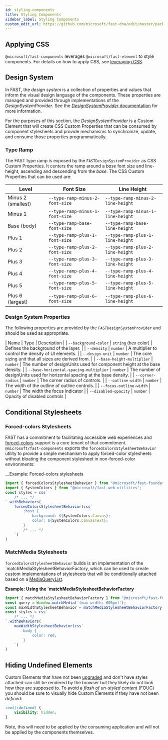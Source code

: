 ```yaml
---
id: styling-components
title: Styling Components
sidebar_label: Styling Components
custom_edit_url: https://github.com/microsoft/fast-dna/edit/master/packages/web-components/fast-foundation/docs/guide/styling-components.doc.md
---
```

## Applying CSS
`@microsoft/fast-components` leverages `@microsoft/fast-element` to style components. For details on how to apply CSS, see [leveraging CSS](fast-element/leveraging-css.md).

## Design System
In FAST, the *design system* is a collection of properties and values that inform the visual design language of the components. These properties are managed and provided through implementations of the *DesignSystemProvider*. See the [*DesignSystemProvider* documentation](fast-foundation/fast-design-system-provider.md) for more information.

For the purposes of this section, the *DesignSystemProvider* is a Custom Element that will create CSS Custom Properties that can be consumed by component stylesheets and provide mechanisms to synchronize, update, and consume those properties programmatically.

### Type Ramp
The FAST type ramp is exposed by the `FASTDesignSystemProvider` as CSS Custom Properties. It centers the ramp around a _base_ font size and line-height, ascending and descending from the _base_. The CSS Custom Properties that can be used are:

| Level              | Font Size                       | Line Height                      |
|--------------------|---------------------------------|----------------------------------|
| Minus 2 (smallest) | `--type-ramp-minus-2-font-size` | `--type-ramp-minus-2-line-height`|
| Minus 1            | `--type-ramp-minus-1-font-size` | `--type-ramp-minus-1-line-height`|
| Base (body)        | `--type-ramp-base-font-size`    | `--type-ramp-base-line-height`   |
| Plus 1             | `--type-ramp-plus-1-font-size`  | `--type-ramp-plus-1-line-height` |
| Plus 2             | `--type-ramp-plus-2-font-size`  | `--type-ramp-plus-2-line-height` |
| Plus 3             | `--type-ramp-plus-3-font-size`  | `--type-ramp-plus-3-line-height` |
| Plus 4             | `--type-ramp-plus-4-font-size`  | `--type-ramp-plus-4-line-height` |
| Plus 5             | `--type-ramp-plus-5-font-size`  | `--type-ramp-plus-5-line-height` |
| Plus 6 (largest)   | `--type-ramp-plus-6-font-size`  | `--type-ramp-plus-6-line-height` |

### Design System Properties
The following properties are provided by the `FASTDesignSystemProvider` and should be used as appropriate.

| Name | Type | Description |
| `--background-color` | `string` (hex color) | Defines the background of the layer. |
| `--density` | `number` | A multiplier to control the density of UI elements. |
| `--design-unit` | `number` | The core sizing unit that all sizes are derived from. |
| `--base-height-multiplier` | `number` | The number of designUnits used for component height at the base density. |
| `--base-horizontal-spacing-multiplier` | `number` | The number of designUnits used for horizontal spacing at the base density. |
| `--corner-radius` | `number` | The corner radius of controls. |
| `--outline-width` | `number` | The width of the outline of outline controls. |
| `--focus-outline-width` | `number` | The width the focus indicator |
| `--disabled-opacity` | `number` | Opacity of disabled controls |

## Conditional Stylesheets
### Forced-colors Stylesheets
FAST has a commitment to facilitating accessible web experiences and [forced-colors](https://developer.mozilla.org/en-US/docs/Web/CSS/@media/forced-colors) support is a core tenant of that commitment. `@microsoft/fast-components` exports the `forcedColorsStylesheetBehavior` utility to provide a simple mechanism to apply forced-color stylesheets without bloating the component stylesheet in non-forced-color environments:

__Example: Forced-colors stylesheets
```js
import { forcedColorsStylesheetBehavior } from "@microsoft/fast-foundation";
import { SystemColors } from "@microsoft/fast-web-utilities";
const styles = css`
    /* ... */
`.withBehaviors(
    forcedColorsStylesheetBehavior(css`
        :host {
            background: ${SystemColors.Canvas};
            color: ${SystemColors.CanvasText};
        }
        /* ... */
    `)
)
```

### MatchMedia Stylesheets
`forcedColorsStylesheetBehavior` builds is an implementation of the `matchMediaStylesheetBehaviorFactory, which can be used to create custom implementations of stylesheets that will be conditionally attached based on a [MediaQueryList](https://developer.mozilla.org/en-US/docs/Web/API/MediaQueryList).

__Example: Using the `matchMediaStylesheetBehaviorFactory__
```js
import { matchMediaStylesheetBehaviorFactory } from "@microsoft/fast-foundation";
const query = Window.matchMedia('(max-width: 600px)');
const maxWidthStylesheetBehavior = matchMediaStylesheetBehaviorFactory(query)
const styles = css`
    /* ... */
`.withBehaviors(
    maxWidthStylesheetBehavior(css`
        body {
            color: red;
        }
    `)
)
```

## Hiding Undefined Elements
Custom Elements that have not been [upgraded](https://developers.google.com/web/fundamentals/web-components/customelements#upgrades) and don't have styles attached can still be rendered by the browser but they likely do not look how they are supposed to. To avoid a *flash of un-styled content* (FOUC) you should be sure to visually hide Custom Elements if they have not been *defined*:

```CSS
:not(:defined) {
    visibility: hidden;
}
```
Note, this will need to be applied by the consuming application and will not be applied by the components themselves.